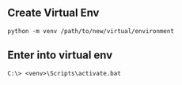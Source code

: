 ## Create Virtual Env
```
python -m venv /path/to/new/virtual/environment
```

## Enter into virtual env
```
C:\> <venv>\Scripts\activate.bat
```